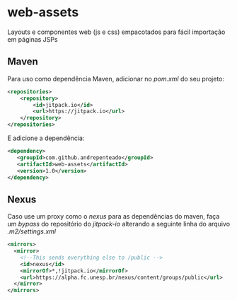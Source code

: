 # web-assets
Layouts e componentes web (js e css) empacotados para fácil importação em páginas JSPs

## Maven
Para uso como dependência Maven, adicionar no *pom.xml* do seu projeto:

```xml
<repositories>
    <repository>
        <id>jitpack.io</id>
        <url>https://jitpack.io</url>
    </repository>
</repositories>
```

E adicione a dependência:

```xml
<dependency>
   <groupId>com.github.andrepenteado</groupId>
   <artifactId>web-assets</artifactId>
   <version>1.0</version>
</dependency>
```

## Nexus
Caso use um proxy como o *nexus* para as dependências do maven, faça um *bypass* do repositório do *jitpack-io* alterando a seguinte linha do arquivo *.m2/settings.xml*

```xml
<mirrors>
  <mirror>
    <!--This sends everything else to /public -->
    <id>nexus</id>
    <mirrorOf>*,!jitpack.io</mirrorOf>
    <url>https://alpha.fc.unesp.br/nexus/content/groups/public</url>
  </mirror>
</mirrors>

```